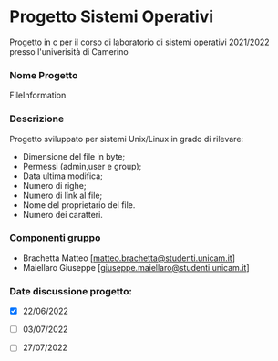 # Progetto Sistemi Operativi
Progetto in c per il corso di laboratorio di sistemi operativi 2021/2022 presso l'univerisità di Camerino

### Nome Progetto
FileInformation
### Descrizione
Progetto sviluppato per sistemi Unix/Linux in grado di rilevare:
- Dimensione del file in byte;
- Permessi (admin,user e group);
- Data ultima modifica;
- Numero di righe;
- Numero di link al file;
- Nome del proprietario del file.
- Numero dei caratteri.

### Componenti gruppo
- Brachetta Matteo [matteo.brachetta@studenti.unicam.it]
- Maiellaro Giuseppe [giuseppe.maiellaro@studenti.unicam.it]
### Date discussione progetto:
- [x] 22/06/2022
- [ ] 03/07/2022
- [ ] 27/07/2022

